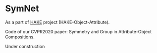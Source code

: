 # SymNet
As a part of [HAKE](http://hake-mvig.cn/) project (HAKE-Object-Attribute).

Code of our CVPR2020 paper: Symmetry and Group in Attribute-Object Compositions.

Under construction
